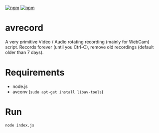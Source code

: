 [![npm](https://img.shields.io/npm/v/avrecord.svg)](https://www.npmjs.com/package/avrecord)
[![npm](https://img.shields.io/npm/dm/avrecord.svg)](https://www.npmjs.com/package/avrecord)

# avrecord
A very primitive Video / Audio rotating recording (mainly for WebCam) script. Records forever (until you Ctrl-C), remove old recordings (default older than 7 days).

# Requirements
- node.js
- avconv (`sudo apt-get install libav-tools`)

# Run
`node index.js`
